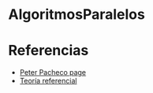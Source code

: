 # AlgoritmosParalelos
# Referencias
* [Peter Pacheco page](https://www.cs.usfca.edu/~peter/ipp/)
* [Teoría referencial](http://www.cs.cmu.edu/afs/cs/academic/class/15210-f15/www/tapp.html) 
